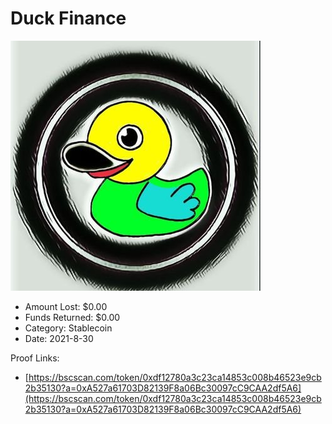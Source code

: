 # Duck Finance
![Duck Finance](/rektimages/Duck-Finance.png)
- Amount Lost: $0.00
- Funds Returned: $0.00
- Category: Stablecoin
- Date: 2021-8-30



Proof Links:
- [https://bscscan.com/token/0xdf12780a3c23ca14853c008b46523e9cb2b35130?a=0xA527a61703D82139F8a06Bc30097cC9CAA2df5A6](https://bscscan.com/token/0xdf12780a3c23ca14853c008b46523e9cb2b35130?a=0xA527a61703D82139F8a06Bc30097cC9CAA2df5A6)



